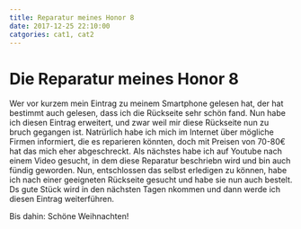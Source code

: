 ```yaml
---
title: Reparatur meines Honor 8 
date: 2017-12-25 22:10:00
catgories: cat1, cat2
---
```

# Die Reparatur meines Honor 8
Wer vor kurzem mein Eintrag zu meinem Smartphone gelesen hat, der hat bestimmt auch gelesen, dass ich die Rückseite sehr schön fand. 
Nun habe ich diesen Eintrag erweitert, und zwar weil mir diese Rückseite nun zu bruch gegangen ist. 
Natrürlich habe ich mich im Internet über mögliche Firmen informiert, die es reparieren könnten, doch mit Preisen von 70-80€ hat das mich eher abgeschreckt.
Als nächstes habe ich auf Youtube nach einem Video gesucht, in dem diese Reparatur beschriebn wird und bin auch fündig geworden.
Nun, entschlossen das selbst erledigen zu können, habe ich nach einer geeigneten Rückseite gesucht und habe sie nun auch bestelt. 
Ds gute Stück wird in den nächsten Tagen nkommen und dann werde ich diesen Eintrag weiterführen.

Bis dahin: Schöne Weihnachten!
